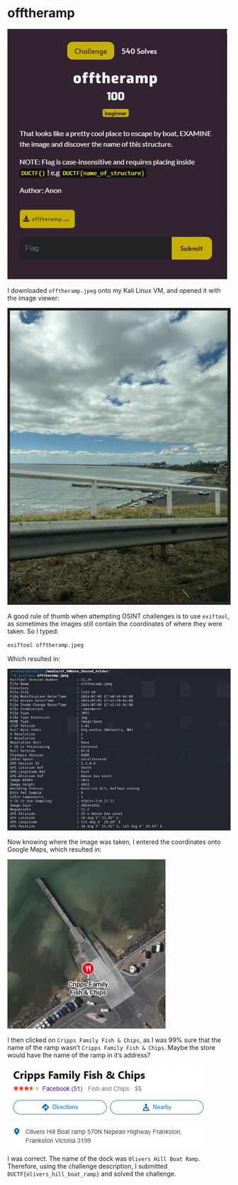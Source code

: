 # offtheramp

![](../images/offtheramp-part-1.png)

I downloaded `offtheramp.jpeg` onto my Kali Linux VM, and opened it with the image viewer: 

![](../images/offtheramp-part-2.png)

A good rule of thumb when attempting OSINT challenges is to use `exiftool`, as sometimes the images still contain the coordinates of where they were taken. So I typed:

```txt
exiftool offtheramp.jpeg
```

Which resulted in:

![](../images/offtheramp-part-3.png)

Now knowing where the image was taken, I entered the coordinates onto Google Maps, which resulted in:

![](../images/offtheramp-part-4.png)

I then clicked on `Cripps Family Fish & Chips`, as I was 99% sure that the name of the ramp wasn’t `Cripps Family Fish & Chips`. Maybe the store would have the name of the ramp in it’s address?

![](../images/offtheramp-part-5.png)

I was correct. The name of the dock was `Olivers Hill Boat Ramp`. Therefore, using the challenge description, I submitted `DUCTF{olivers_hill_boat_ramp}` and solved the challenge.
